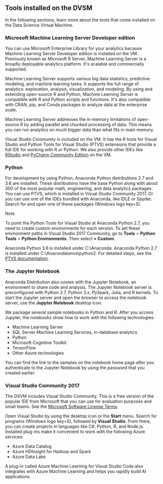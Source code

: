 ## Tools installed on the DVSM

In the following sections, learn more about the tools that come installed on the Data Science Virtual Machine.

### Microsoft Machine Learning Server Developer edition

You can use Microsoft Enterprise Library for your analytics because Machine Learning Server Developer edition is installed on the VM. Previously known as Microsoft R Server, Machine Learning Server is a broadly deployable analytics platform. It's scalable and commercially supported.

Machine Learning Server supports various big data statistics, predictive modeling, and machine learning tasks. It supports the full range of analytics: exploration, analysis, visualization, and modeling. By using and extending open-source R and Python, Machine Learning Server is compatible with R and Python scripts and functions. It's also compatible with CRAN, pip, and Conda packages to analyze data at the enterprise scale.

Machine Learning Server addresses the in-memory limitations of open-source R by adding parallel and chunked processing of data. This means you can run analytics on much bigger data than what fits in main memory. 

Visual Studio Community is included on the VM. It has the R tools for Visual Studio and Python Tools for Visual Studio (PTVS) extensions that provide a full IDE for working with R or Python. We also provide other IDEs like [RStudio](https://www.rstudio.com) and [PyCharm Community Edition](https://www.jetbrains.com/pycharm/) on the VM.

### Python

For development by using Python, Anaconda Python distributions 2.7 and 3.6 are installed. These distributions have the base Python along with about 300 of the most popular math, engineering, and data analytics packages. You can use PTVS, which is installed in Visual Studio Community 2017. Or you can use one of the IDEs bundled with Anaconda, like IDLE or Spyder. Search for and open one of these packages (Windows logo key+S).

> [!NOTE]
> To point the Python Tools for Visual Studio at Anaconda Python 2.7, you need to create custom environments for each version. To set these environment paths in Visual Studio 2017 Community, go to **Tools** > **Python Tools** > **Python Environments**. Then select **+ Custom**.

Anaconda Python 3.6 is installed under C:\Anaconda. Anaconda Python 2.7 is installed under C:\Anaconda\envs\python2. For detailed steps, see the [PTVS documentation](https://docs.microsoft.com/visualstudio/python/installing-python-interpreters).

### The Jupyter Notebook

Anaconda Distribution also comes with the Jupyter Notebook, an environment to share code and analysis. The Jupyter Notebook server is preconfigured with Python 2.7, Python 3.x, PySpark, Julia, and R kernels. To start the Jupyter server and open the browser to access the notebook server, use the **Jupyter Notebook** desktop icon.

We package several sample notebooks in Python and R. After you access Jupyter, the notebooks show how to work with the following technologies:

* Machine Learning Server
* SQL Server Machine Learning Services, in-database analytics
* Python
* Microsoft Cognitive Toolkit
* TensorFlow
* Other Azure technologies

You can find the link to the samples on the notebook home page after you authenticate to the Jupyter Notebook by using the password that you created earlier.

### Visual Studio Community 2017

The DSVM includes Visual Studio Community. This is a free version of the popular IDE from Microsoft that you can use for evaluation purposes and small teams. See the [Microsoft Software License Terms](https://www.visualstudio.com/support/legal/mt171547).

Open Visual Studio by using the desktop icon or the **Start** menu. Search for programs (Windows logo key+S), followed by **Visual Studio**. From there, you can create projects in languages like C#, Python, R, and Node.js. Installed plug-ins make it convenient to work with the following Azure services:

* Azure Data Catalog
* Azure HDInsight for Hadoop and Spark
* Azure Data Lake

A plug-in called Azure Machine Learning for Visual Studio Code also integrates with Azure Machine Learning and helps you rapidly build AI applications.

